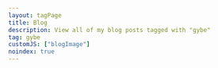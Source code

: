 ```yaml
---
layout: tagPage
title: Blog
description: View all of my blog posts tagged with "gybe"
tag: gybe
customJS: ["blogImage"]
noindex: true
---
```

